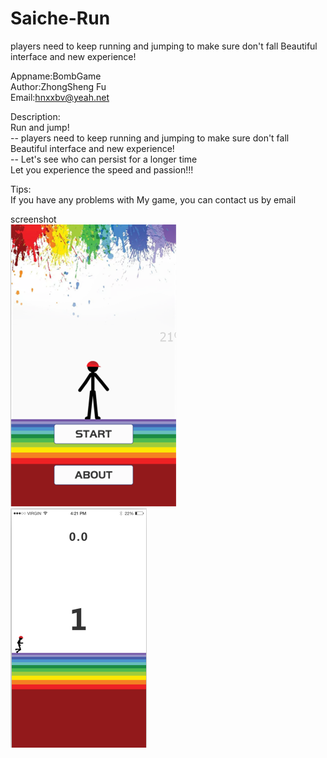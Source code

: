 # Saiche-Run
players need to keep running and jumping to make sure  don't fall   Beautiful interface and new experience!

Appname:BombGame<br/>
Author:ZhongSheng Fu<br/>
Email:hnxxbv@yeah.net<br/>

Description:<br/>
Run and jump!  <br/>
-- players need to keep running and jumping to make sure  don't fall Beautiful interface and new experience!  <br/>
-- Let's see who can persist for a longer time    <br/>
Let you experience the speed and passion!!!<br/>

Tips:<br/>
If you have any problems with My game, you can contact us by email<br/>

screenshot<br/>
![image](https://github.com/2219599254/Saiche-Run/blob/master/image/image1.png)
<br/>
![image](https://github.com/2219599254/Saiche-Run/blob/master/image/image2.png)
